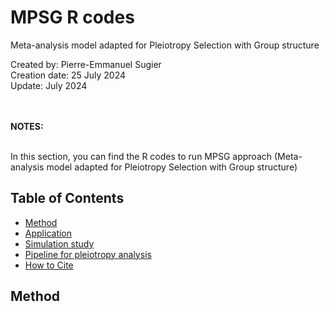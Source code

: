 # MPSG R codes
Meta-analysis model adapted for Pleiotropy Selection with Group structure

Created by: Pierre-Emmanuel Sugier<br>
Creation date: 25 July 2024<br>
Update: July 2024<br>
<br>
<br>

**NOTES:**
<br><br>

In this section, you can find the R codes to run MPSG approach (Meta-analysis model adapted for Pleiotropy Selection with Group structure)

## Table of Contents
- [Method](#running-of-the-pipeline)
- [Application](#application)
- [Simulation study](#simulation-study)
- [Pipeline for pleiotropy analysis](#pipeline)
- [How to Cite](#how-to-cite)

## Method

## 


